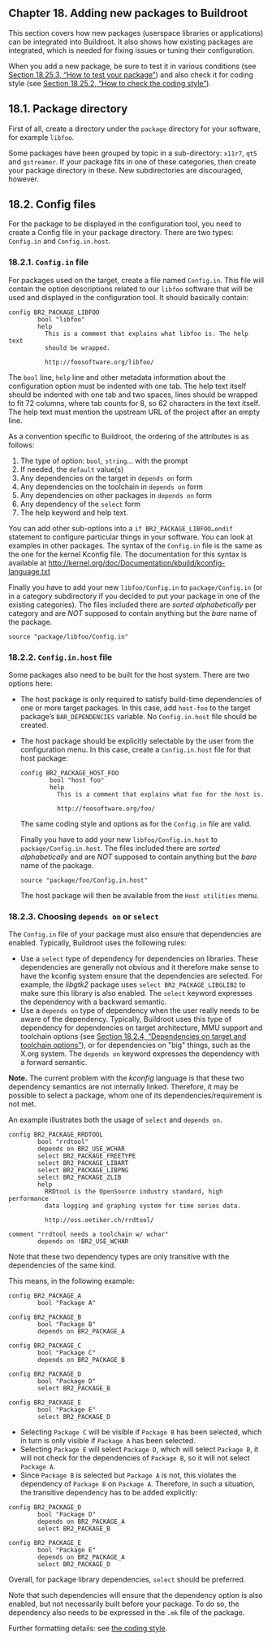 ## Chapter 18. Adding new packages to Buildroot

This section covers how new packages (userspace libraries or applications) can be integrated into Buildroot. It also shows how existing packages are integrated, which is needed for fixing issues or tuning their configuration.

When you add a new package, be sure to test it in various conditions (see [Section 18.25.3, “How to test your package”](https://buildroot.org/downloads/manual/manual.html#testing-package)) and also check it for coding style (see [Section 18.25.2, “How to check the coding style”](https://buildroot.org/downloads/manual/manual.html#check-package)).

## 18.1. Package directory

First of all, create a directory under the `package` directory for your software, for example `libfoo`.

Some packages have been grouped by topic in a sub-directory: `x11r7`, `qt5` and `gstreamer`. If your package fits in one of these categories, then create your package directory in these. New subdirectories are discouraged, however.

## 18.2. Config files

For the package to be displayed in the configuration tool, you need to create a Config file in your package directory. There are two types: `Config.in` and `Config.in.host`.

### 18.2.1. `Config.in` file

For packages used on the target, create a file named `Config.in`. This file will contain the option descriptions related to our `libfoo` software that will be used and displayed in the configuration tool. It should basically contain:

```
config BR2_PACKAGE_LIBFOO
        bool "libfoo"
        help
          This is a comment that explains what libfoo is. The help text
          should be wrapped.

          http://foosoftware.org/libfoo/
```

The `bool` line, `help` line and other metadata information about the configuration option must be indented with one tab. The help text itself should be indented with one tab and two spaces, lines should be wrapped to fit 72 columns, where tab counts for 8, so 62 characters in the text itself. The help text must mention the upstream URL of the project after an empty line.

As a convention specific to Buildroot, the ordering of the attributes is as follows:

1. The type of option: `bool`, `string`… with the prompt
2. If needed, the `default` value(s)
3. Any dependencies on the target in `depends on` form
4. Any dependencies on the toolchain in `depends on` form
5. Any dependencies on other packages in `depends on` form
6. Any dependency of the `select` form
7. The help keyword and help text.

You can add other sub-options into a `if BR2_PACKAGE_LIBFOO…endif` statement to configure particular things in your software. You can look at examples in other packages. The syntax of the `Config.in` file is the same as the one for the kernel Kconfig file. The documentation for this syntax is available at http://kernel.org/doc/Documentation/kbuild/kconfig-language.txt

Finally you have to add your new `libfoo/Config.in` to `package/Config.in` (or in a category subdirectory if you decided to put your package in one of the existing categories). The files included there are *sorted alphabetically* per category and are *NOT* supposed to contain anything but the *bare* name of the package.

```
source "package/libfoo/Config.in"
```

### 18.2.2. `Config.in.host` file

Some packages also need to be built for the host system. There are two options here:

- The host package is only required to satisfy build-time dependencies of one or more target packages. In this case, add `host-foo` to the target package’s `BAR_DEPENDENCIES` variable. No `Config.in.host` file should be created.

- The host package should be explicitly selectable by the user from the configuration menu. In this case, create a `Config.in.host` file for that host package:

  ```
  config BR2_PACKAGE_HOST_FOO
          bool "host foo"
          help
            This is a comment that explains what foo for the host is.
  
            http://foosoftware.org/foo/
  ```

  The same coding style and options as for the `Config.in` file are valid.

  Finally you have to add your new `libfoo/Config.in.host` to `package/Config.in.host`. The files included there are *sorted alphabetically* and are *NOT* supposed to contain anything but the *bare* name of the package.

  ```
  source "package/foo/Config.in.host"
  ```

  The host package will then be available from the `Host utilities` menu.

### 18.2.3. Choosing `depends on` or `select`

The `Config.in` file of your package must also ensure that dependencies are enabled. Typically, Buildroot uses the following rules:

- Use a `select` type of dependency for dependencies on libraries. These dependencies are generally not obvious and it therefore make sense to have the kconfig system ensure that the dependencies are selected. For example, the *libgtk2* package uses `select BR2_PACKAGE_LIBGLIB2` to make sure this library is also enabled. The `select` keyword expresses the dependency with a backward semantic.
- Use a `depends on` type of dependency when the user really needs to be aware of the dependency. Typically, Buildroot uses this type of dependency for dependencies on target architecture, MMU support and toolchain options (see [Section 18.2.4, “Dependencies on target and toolchain options”](https://buildroot.org/downloads/manual/manual.html#dependencies-target-toolchain-options)), or for dependencies on "big" things, such as the X.org system. The `depends on` keyword expresses the dependency with a forward semantic.

**Note.** The current problem with the *kconfig* language is that these two dependency semantics are not internally linked. Therefore, it may be possible to select a package, whom one of its dependencies/requirement is not met.

An example illustrates both the usage of `select` and `depends on`.

```
config BR2_PACKAGE_RRDTOOL
        bool "rrdtool"
        depends on BR2_USE_WCHAR
        select BR2_PACKAGE_FREETYPE
        select BR2_PACKAGE_LIBART
        select BR2_PACKAGE_LIBPNG
        select BR2_PACKAGE_ZLIB
        help
          RRDtool is the OpenSource industry standard, high performance
          data logging and graphing system for time series data.

          http://oss.oetiker.ch/rrdtool/

comment "rrdtool needs a toolchain w/ wchar"
        depends on !BR2_USE_WCHAR
```

Note that these two dependency types are only transitive with the dependencies of the same kind.

This means, in the following example:

```
config BR2_PACKAGE_A
        bool "Package A"

config BR2_PACKAGE_B
        bool "Package B"
        depends on BR2_PACKAGE_A

config BR2_PACKAGE_C
        bool "Package C"
        depends on BR2_PACKAGE_B

config BR2_PACKAGE_D
        bool "Package D"
        select BR2_PACKAGE_B

config BR2_PACKAGE_E
        bool "Package E"
        select BR2_PACKAGE_D
```

- Selecting `Package C` will be visible if `Package B` has been selected, which in turn is only visible if `Package A` has been selected.
- Selecting `Package E` will select `Package D`, which will select `Package B`, it will not check for the dependencies of `Package B`, so it will not select `Package A`.
- Since `Package B` is selected but `Package A` is not, this violates the dependency of `Package B` on `Package A`. Therefore, in such a situation, the transitive dependency has to be added explicitly:

```
config BR2_PACKAGE_D
        bool "Package D"
        depends on BR2_PACKAGE_A
        select BR2_PACKAGE_B

config BR2_PACKAGE_E
        bool "Package E"
        depends on BR2_PACKAGE_A
        select BR2_PACKAGE_D
```

Overall, for package library dependencies, `select` should be preferred.

Note that such dependencies will ensure that the dependency option is also enabled, but not necessarily built before your package. To do so, the dependency also needs to be expressed in the `.mk` file of the package.

Further formatting details: see [the coding style](https://buildroot.org/downloads/manual/manual.html#writing-rules-config-in).

